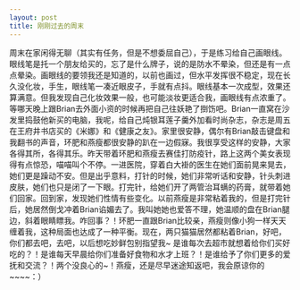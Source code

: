 ```yaml
---
layout: post
title: 刚刚过去的周末
---
```




周末在家闲得无聊（其实有任务，但是不想委屈自己），于是练习给自己画眼线。眼线笔是托一个朋友给买的，忘了是什么牌子，说的是防水不晕染，但还是有一点点晕染。画眼线的要领我还是知道的，以前也画过，但水平发挥很不稳定，现在长久没化妆，手生，眼线笔一凑近眼皮子，手就有点抖。眼线基本一次成型，效果还算满意。但我发现自己化妆效果一般，也可能淡妆更适合我，画眼线有点浓重了。等哪天晚上跟Brian去外面小资的时候再把自己往妖艳了捯饬吧。Brian一直窝在沙发里捣鼓他新买的电脑，我呢，给自己炖银耳莲子羹外加看时尚杂志，杂志是周五在王府井书店买的《米娜》和《健康之友》。家里很安静，偶尔有Brian敲击键盘和我翻书的声音，环肥和燕瘦都很安静的趴在一边假寐。我很享受这样的安静，大家各得其所，各得其乐。昨天带着环肥和燕瘦去赛佳打防疫针，路上这两个美女表现得有点惊恐，喵喵叫个不停。一进医院，穿着白大褂的医生在她们面前晃来晃去，她们更是躁动不安。但是出乎意料，打针的时候，她们非常听话和安静，针头刺进皮肤，她们也只是闭了一下眼。打完针，给她们开了两管治耳螨的药膏，就带着她们回家。回到家，发现她们性情有些变化。以前燕瘦是非常粘着我的，但是打完针后，她居然倒戈冲着Brian谄媚去了。我叫她她也爱答不理，她温顺的盘在Brian腿边，斜着眼睛瞟我。咋回事？！环肥一直跟Brian比较亲，燕瘦则像小狗一样天天缠着我，这种局面也达成了一种平衡。现在，两只猫猫居然都粘着Brian，好吧，你们都去吧，去吧，以后想吃妙鲜包别指望我~ 是谁每次去超市就想着给你们买好吃的？！是谁每天早晨给你们准备好食物和水才上班？！是谁给予了你们更多的爱抚和交流？！两个没良心的~！燕瘦，还是尽早迷途知返吧，我会原谅你的~~~~：）
